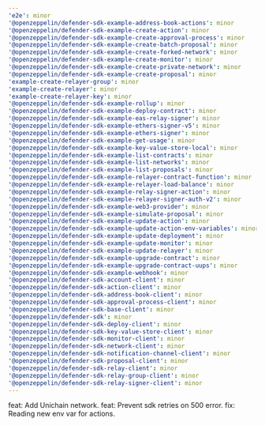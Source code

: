 ```yaml
---
'e2e': minor
'@openzeppelin/defender-sdk-example-address-book-actions': minor
'@openzeppelin/defender-sdk-example-create-action': minor
'@openzeppelin/defender-sdk-example-create-approval-process': minor
'@openzeppelin/defender-sdk-example-create-batch-proposal': minor
'@openzeppelin/defender-sdk-example-create-forked-network': minor
'@openzeppelin/defender-sdk-example-create-monitor': minor
'@openzeppelin/defender-sdk-example-create-private-network': minor
'@openzeppelin/defender-sdk-example-create-proposal': minor
'example-create-relayer-group': minor
'example-create-relayer': minor
'example-create-relayer-key': minor
'@openzeppelin/defender-sdk-example-rollup': minor
'@openzeppelin/defender-sdk-example-deploy-contract': minor
'@openzeppelin/defender-sdk-example-eas-relay-signer': minor
'@openzeppelin/defender-sdk-example-ethers-signer-v5': minor
'@openzeppelin/defender-sdk-example-ethers-signer': minor
'@openzeppelin/defender-sdk-example-get-usage': minor
'@openzeppelin/defender-sdk-example-key-value-store-local': minor
'@openzeppelin/defender-sdk-example-list-contracts': minor
'@openzeppelin/defender-sdk-example-list-networks': minor
'@openzeppelin/defender-sdk-example-list-proposals': minor
'@openzeppelin/defender-sdk-example-relayer-contract-function': minor
'@openzeppelin/defender-sdk-example-relayer-load-balance': minor
'@openzeppelin/defender-sdk-example-relay-signer-action': minor
'@openzeppelin/defender-sdk-example-relayer-signer-auth-v2': minor
'@openzeppelin/defender-sdk-example-web3-provider': minor
'@openzeppelin/defender-sdk-example-simulate-proposal': minor
'@openzeppelin/defender-sdk-example-update-action': minor
'@openzeppelin/defender-sdk-example-update-action-env-variables': minor
'@openzeppelin/defender-sdk-example-update-deployment': minor
'@openzeppelin/defender-sdk-example-update-monitor': minor
'@openzeppelin/defender-sdk-example-update-relayer': minor
'@openzeppelin/defender-sdk-example-upgrade-contract': minor
'@openzeppelin/defender-sdk-example-upgrade-contract-uups': minor
'@openzeppelin/defender-sdk-example-webhook': minor
'@openzeppelin/defender-sdk-account-client': minor
'@openzeppelin/defender-sdk-action-client': minor
'@openzeppelin/defender-sdk-address-book-client': minor
'@openzeppelin/defender-sdk-approval-process-client': minor
'@openzeppelin/defender-sdk-base-client': minor
'@openzeppelin/defender-sdk': minor
'@openzeppelin/defender-sdk-deploy-client': minor
'@openzeppelin/defender-sdk-key-value-store-client': minor
'@openzeppelin/defender-sdk-monitor-client': minor
'@openzeppelin/defender-sdk-network-client': minor
'@openzeppelin/defender-sdk-notification-channel-client': minor
'@openzeppelin/defender-sdk-proposal-client': minor
'@openzeppelin/defender-sdk-relay-client': minor
'@openzeppelin/defender-sdk-relay-group-client': minor
'@openzeppelin/defender-sdk-relay-signer-client': minor
---
```


feat: Add Unichain network.
feat: Prevent sdk retries on 500 error.
fix: Reading new env var for actions.
